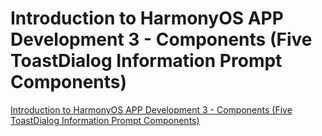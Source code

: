 # Introduction to HarmonyOS APP Development 3 - Components (Five ToastDialog Information Prompt Components)
[Introduction to HarmonyOS APP Development 3 - Components (Five ToastDialog Information Prompt Components)](https://aiwithcloud.com/2022/09/19/introduction_to_harmonyos_app_development_3___components_five_toastdialog_information_prompt_components/)